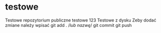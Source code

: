 # testowe
Testowe repozytorium publiczne
testowe 123
Testowe z dysku
Zeby dodać zmiane należy wpisać 
git add . /*lub nazwę*/
git commit
git push